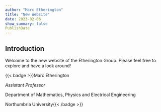 ```yaml
---
author: "Marc Etherington"
title: "New Website"
date: 2023-02-06
show_summary: false 
PublishDate
---
```


## Introduction

Welcome to the new website of the Etherington Group. Please feel free to explore and have a look around!

{{< badge >}}Marc Etherington

*Assistant Professor*

Department of Mathematics, Physics and Electrical Engineering

Northumbria University{{< /badge >}}
